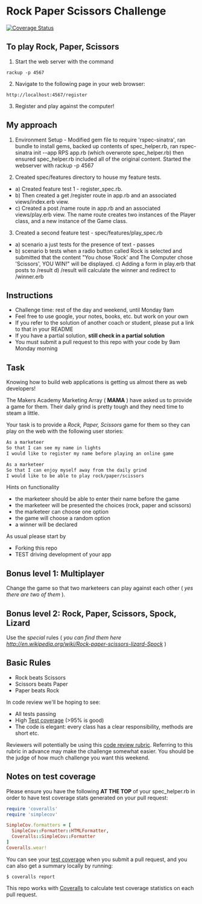 # Rock Paper Scissors Challenge

[![Coverage Status](https://coveralls.io/repos/github/shezdev/rps-challenge/badge.svg?branch=master)](https://coveralls.io/github/shezdev/rps-challenge?branch=master)

To play Rock, Paper, Scissors
-------
1. Start the web server with the command
```
rackup -p 4567
```
2. Navigate to the following page in your web browser:
```
http://localhost:4567/register
```
3. Register and play against the computer!

My approach
------------
1. Environment Setup - Modified gem file to require 'rspec-sinatra', ran bundle to install gems, backed up contents of spec_helper.rb, ran rspec-sinatra init --app RPS app.rb (which overwrote spec_helper.rb) then ensured spec_helper.rb included all of the original content. Started the webserver with rackup -p 4567

2. Created spec/features directory to house my feature tests.
* a) Created feature test 1 - register_spec.rb.
* b) Then created a get /register route in app.rb and an associated views/index.erb view.
* c) Created a post /name route in app.rb and an associated views/play.erb view. The name route creates two instances of the Player class, and a new instance of the Game class.
3. Created a second feature test - spec/features/play_spec.rb
* a) scenario a just tests for the presence of text - passes
* b) scenario b tests when a radio button called Rock is selected and submitted that the content "You chose 'Rock' and The Computer chose 'Scissors', YOU WIN!" will be displayed.
c) Adding a form in play.erb that posts to /result
d) /result will calculate the winner and redirect to /winner.erb


Instructions
-------

* Challenge time: rest of the day and weekend, until Monday 9am
* Feel free to use google, your notes, books, etc. but work on your own
* If you refer to the solution of another coach or student, please put a link to that in your README
* If you have a partial solution, **still check in a partial solution**
* You must submit a pull request to this repo with your code by 9am Monday morning

Task
----

Knowing how to build web applications is getting us almost there as web developers!

The Makers Academy Marketing Array ( **MAMA** ) have asked us to provide a game for them. Their daily grind is pretty tough and they need time to steam a little.

Your task is to provide a _Rock, Paper, Scissors_ game for them so they can play on the web with the following user stories:

```sh
As a marketeer
So that I can see my name in lights
I would like to register my name before playing an online game

As a marketeer
So that I can enjoy myself away from the daily grind
I would like to be able to play rock/paper/scissors
```

Hints on functionality

- the marketeer should be able to enter their name before the game
- the marketeer will be presented the choices (rock, paper and scissors)
- the marketeer can choose one option
- the game will choose a random option
- a winner will be declared


As usual please start by

* Forking this repo
* TEST driving development of your app


## Bonus level 1: Multiplayer

Change the game so that two marketeers can play against each other ( _yes there are two of them_ ).

## Bonus level 2: Rock, Paper, Scissors, Spock, Lizard

Use the _special_ rules ( _you can find them here http://en.wikipedia.org/wiki/Rock-paper-scissors-lizard-Spock_ )

## Basic Rules

- Rock beats Scissors
- Scissors beats Paper
- Paper beats Rock

In code review we'll be hoping to see:

* All tests passing
* High [Test coverage](https://github.com/makersacademy/course/blob/master/pills/test_coverage.md) (>95% is good)
* The code is elegant: every class has a clear responsibility, methods are short etc.

Reviewers will potentially be using this [code review rubric](docs/review.md).  Referring to this rubric in advance may make the challenge somewhat easier.  You should be the judge of how much challenge you want this weekend.

Notes on test coverage
----------------------

Please ensure you have the following **AT THE TOP** of your spec_helper.rb in order to have test coverage stats generated
on your pull request:

```ruby
require 'coveralls'
require 'simplecov'

SimpleCov.formatters = [
  SimpleCov::Formatter::HTMLFormatter,
  Coveralls::SimpleCov::Formatter
]
Coveralls.wear!
```

You can see your [test coverage](https://github.com/makersacademy/course/blob/master/pills/test_coverage.md) when you submit a pull request, and you can also get a summary locally by running:

```
$ coveralls report
```

This repo works with [Coveralls](https://coveralls.io/) to calculate test coverage statistics on each pull request.
